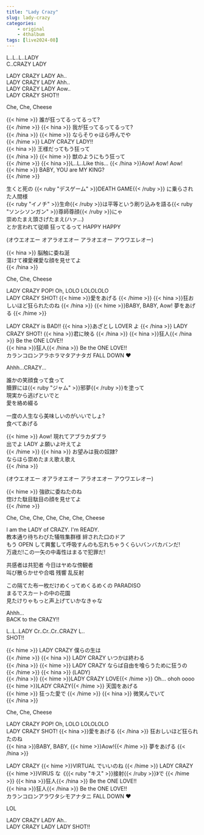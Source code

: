 ```yaml
---
title: "Lady Crazy"
slug: lady-crazy
categories:
    - original
    - 4thalbum
tags: [live2024-08]
---
```


L..L..L..LADY  
C..CRAZY LADY  

LADY CRAZY LADY Ah..  
LADY CRAZY LADY Ahh..  
LADY CRAZY LADY Aow..  
LADY CRAZY SHOT!!  

Che, Che, Cheese  

{{< hime >}}
誰が狂ってるってるって?  
{{< /hime >}}
{{< hina >}}
我が狂ってるってるって?  
{{< /hina >}}
{{< hime >}}
ならそりゃほら呼んでや  
{{< /hime >}}
LADY CRAZY LADY!!  
{{< hina >}}
王様だってもう狂って  
{{< /hina >}}
{{< hime >}}
獣のようにもう狂って  
{{< /hime >}}
{{< hina >}}L..L..Like this... {{< /hina >}}Aow! Aow! Aow!  
{{< hime >}}
BABY, YOU are MY KING?  
{{< /hime >}}

生くと死の {{< ruby "デスゲーム" >}}DEATH GAME{{< /ruby >}} に乗らされた人間様  
{{< ruby "イノチ" >}}生命{{< /ruby >}}は平等という刷り込みを語る{{< ruby "ソンシソンガン" >}}尊師尊顔{{< /ruby >}}にゃ  
崇めたまえ頭さげたまえ(ハァ…)  
とか言われて従順  狂ってるって HAPPY HAPPY  

(オウエオエー オアラオエオー アラオエオー アウワエレオー)  

{{< hina >}}
脳触に委ね涎  
蕩けて裸愛裸愛な顔を見せてよ  
{{< /hina >}}

Che, Che, Cheese

LADY CRAZY POP! Oh, LOLO LOLOLOLO  
LADY CRAZY SHOT! {{< hime >}}愛をあげる  {{< /hime >}}
{{< hina >}}狂おしいほど狂られたのね  {{< /hina >}}
{{< hime >}}BABY, BABY, Aow! 夢をあげる  {{< /hime >}}

LADY CRAZY is BAD!! {{< hina >}}あざとし LOVER よ  {{< /hina >}}
LADY CRAZY SHOT! {{< hina >}}君に映る  {{< /hina >}}
{{< hina >}}狂人{{< /hina >}} Be the ONE LOVE!!  
{{< hina >}}狂人{{< /hina >}} Be the ONE LOVE!!  
カランコロンアラホラマタアナタガ FALL DOWN ♥  

Ahhh...CRAZY...  

誰かの笑顔食って食って  
贖罪には{{< ruby "ジャム" >}}邪夢{{< /ruby >}}を塗って  
現実から逃げといでと  
愛を絡め綴る  

一度の人生なら美味しいのがいいでしょ?  
食べてあげる  

{{< hime >}}
Aow! 現れてアブラカダブラ  
出でよ LADY よ願いよ叶えてよ  
{{< /hime >}}
{{< hina >}}
お望みは我の奴隷?  
ならほら崇めたまえ歌え歌え  
{{< /hina >}}

(オウエオエー オアラオエオー アラオエオー アウワエレオー)  

{{< hime >}}
強欲に委ねたのね  
惚けた駄目駄目の顔を見せてよ  
{{< /hime >}}

Che, Che, Che, Che, Che, Che, Cheese  

I am the LADY of CRAZY. I'm READY.  
教本通り待ちわびた犠牲集群様  絆された口のドア  
もう OPEN して興奮して呼吸すんのも忘れちゃうくらいバンバカバンだ!  
万歳だ!この一矢の中毒性はまるで犯罪だ!  

共感者は共犯者  今日はヤめな傍観者  
叫び散らかせや合唱  残響  乱反射  

この隔てた布一枚だけめくってめくるめくの PARADISO  
まるでスカートの中の花園  
見たけりゃもっと声上げていかなきゃな  

Ahhh...  
BACK to the CRAZY!!  

L..L..LADY Cr..Cr..Cr..CRAZY L..  
SHOT!!  

{{< hime >}}
LADY CRAZY 僕らの生は  
{{< /hime >}}
{{< hina >}}
LADY CRAZY いつかは終わる  
{{< /hina >}}
{{< hime >}}
LADY CRAZY ならば自由を喰らうために狂うの  
{{< /hime >}}
{{< hina >}}
(LADY)  
{{< /hina >}}
{{< hime >}}LADY CRAZY LOVE{{< /hime >}} Oh... ohoh oooo  
{{< hime >}}LADY CRAZY{{< /hime >}} 天国をあげる  
{{< hime >}}
狂った愛で 
{{< /hime >}}
{{< hina >}}
微笑んでいて  
{{< /hina >}}

Che, Che, Cheese  

LADY CRAZY POP! Oh, LOLO LOLOLOLO  
LADY CRAZY SHOT! {{< hina >}}愛をあげる  {{< /hina >}}
狂おしいほど狂られたのね  
{{< hina >}}BABY, BABY, {{< hime >}}Aow!{{< /hime >}} 夢をあげる  {{< /hina >}}

LADY CRAZY {{< hime >}}VIRTUAL でいいのね  {{< /hime >}}
LADY CRAZY {{< hime >}}VIRUS な《{{< ruby "キス" >}}接射{{< /ruby >}}》で  {{< /hime >}}
{{< hina >}}狂人{{< /hina >}} Be the ONE LOVE!!  
{{< hina >}}狂人{{< /hina >}} Be the ONE LOVE!!  
カランコロンアラワタシモアナタニ FALL DOWN ♥  

LOL  

LADY CRAZY LADY Ah..  
LADY CRAZY LADY LADY SHOT!!